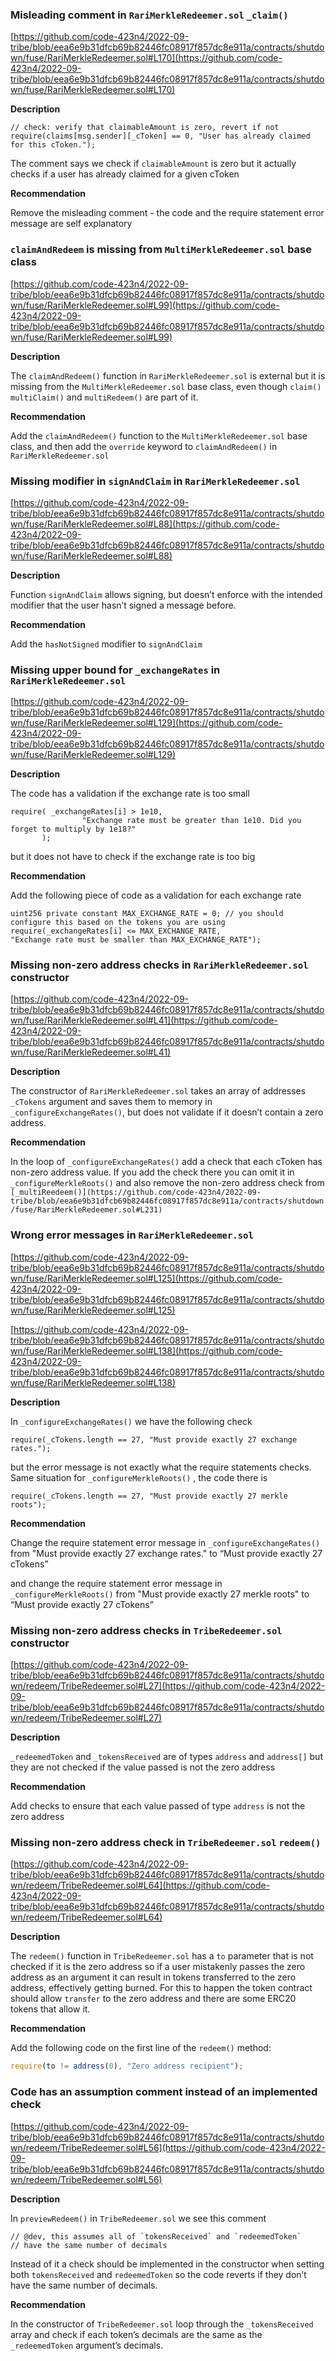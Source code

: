 ### **Misleading comment in `RariMerkleRedeemer.sol` `_claim()`**

[https://github.com/code-423n4/2022-09-tribe/blob/eea6e9b31dfcb69b82446fc08917f857dc8e911a/contracts/shutdown/fuse/RariMerkleRedeemer.sol#L170](https://github.com/code-423n4/2022-09-tribe/blob/eea6e9b31dfcb69b82446fc08917f857dc8e911a/contracts/shutdown/fuse/RariMerkleRedeemer.sol#L170)

**Description**

```solidity
// check: verify that claimableAmount is zero, revert if not
require(claims[msg.sender][_cToken] == 0, "User has already claimed for this cToken.");
```

The comment says we check if `claimableAmount` is zero but it actually checks if a user has already claimed for a given cToken

**Recommendation**

Remove the misleading comment - the code and the require statement error message are self explanatory

### **`claimAndRedeem` is missing from `MultiMerkleRedeemer.sol` base class**

[https://github.com/code-423n4/2022-09-tribe/blob/eea6e9b31dfcb69b82446fc08917f857dc8e911a/contracts/shutdown/fuse/RariMerkleRedeemer.sol#L99](https://github.com/code-423n4/2022-09-tribe/blob/eea6e9b31dfcb69b82446fc08917f857dc8e911a/contracts/shutdown/fuse/RariMerkleRedeemer.sol#L99)

**Description**

The `claimAndRedeem()` function in `RariMerkleRedeemer.sol` is external but it is missing from the `MultiMerkleRedeemer.sol` base class, even though `claim()` `multiClaim()` and `multiRedeem()` are part of it.

**Recommendation**

Add the `claimAndRedeem()` function to the `MultiMerkleRedeemer.sol` base class, and then add the `override` keyword to `claimAndRedeem()` in `RariMerkleRedeemer.sol`

### **Missing modifier in `signAndClaim` in `RariMerkleRedeemer.sol`**

[https://github.com/code-423n4/2022-09-tribe/blob/eea6e9b31dfcb69b82446fc08917f857dc8e911a/contracts/shutdown/fuse/RariMerkleRedeemer.sol#L88](https://github.com/code-423n4/2022-09-tribe/blob/eea6e9b31dfcb69b82446fc08917f857dc8e911a/contracts/shutdown/fuse/RariMerkleRedeemer.sol#L88)

**Description**

Function `signAndClaim` allows signing, but doesn’t enforce with the intended modifier that the user hasn’t signed a message before.

**Recommendation**

Add the `hasNotSigned` modifier to `signAndClaim`

### **Missing upper bound for `_exchangeRates` in `RariMerkleRedeemer.sol`**

[https://github.com/code-423n4/2022-09-tribe/blob/eea6e9b31dfcb69b82446fc08917f857dc8e911a/contracts/shutdown/fuse/RariMerkleRedeemer.sol#L129](https://github.com/code-423n4/2022-09-tribe/blob/eea6e9b31dfcb69b82446fc08917f857dc8e911a/contracts/shutdown/fuse/RariMerkleRedeemer.sol#L129)

**Description**

The code has a validation if the exchange rate is too small

```
require( _exchangeRates[i] > 1e10,
                "Exchange rate must be greater than 1e10. Did you forget to multiply by 1e18?"
       );
```

but it does not have to check if the exchange rate is too big

**Recommendation**

Add the following piece of code as a validation for each exchange rate

```solidity
uint256 private constant MAX_EXCHANGE_RATE = 0; // you should configure this based on the tokens you are using
require(_exchangeRates[i] <= MAX_EXCHANGE_RATE,
"Exchange rate must be smaller than MAX_EXCHANGE_RATE");
```

### **Missing non-zero address checks in `RariMerkleRedeemer.sol` constructor**

[https://github.com/code-423n4/2022-09-tribe/blob/eea6e9b31dfcb69b82446fc08917f857dc8e911a/contracts/shutdown/fuse/RariMerkleRedeemer.sol#L41](https://github.com/code-423n4/2022-09-tribe/blob/eea6e9b31dfcb69b82446fc08917f857dc8e911a/contracts/shutdown/fuse/RariMerkleRedeemer.sol#L41)

**Description**

The constructor of `RariMerkleRedeemer.sol` takes an array of addresses `_cTokens` argument and saves them to memory in `_configureExchangeRates()`, but does not validate if it doesn’t contain a zero address.

**Recommendation**

In the loop of `_configureExchangeRates()` add a check that each cToken has non-zero address value. If you add the check there you can omit it in `_configureMerkleRoots()` and also remove the non-zero address check from `[_multiReedeem()](https://github.com/code-423n4/2022-09-tribe/blob/eea6e9b31dfcb69b82446fc08917f857dc8e911a/contracts/shutdown/fuse/RariMerkleRedeemer.sol#L231)`

### **Wrong error messages in `RariMerkleRedeemer.sol`**

[https://github.com/code-423n4/2022-09-tribe/blob/eea6e9b31dfcb69b82446fc08917f857dc8e911a/contracts/shutdown/fuse/RariMerkleRedeemer.sol#L125](https://github.com/code-423n4/2022-09-tribe/blob/eea6e9b31dfcb69b82446fc08917f857dc8e911a/contracts/shutdown/fuse/RariMerkleRedeemer.sol#L125)

[https://github.com/code-423n4/2022-09-tribe/blob/eea6e9b31dfcb69b82446fc08917f857dc8e911a/contracts/shutdown/fuse/RariMerkleRedeemer.sol#L138](https://github.com/code-423n4/2022-09-tribe/blob/eea6e9b31dfcb69b82446fc08917f857dc8e911a/contracts/shutdown/fuse/RariMerkleRedeemer.sol#L138)

**Description**

In `_configureExchangeRates()` we have the following check

```
require(_cTokens.length == 27, "Must provide exactly 27 exchange rates.");
```

but the error message is not exactly what the require statements checks. Same situation for `_configureMerkleRoots()` , the code there is 

```
require(_cTokens.length == 27, "Must provide exactly 27 merkle roots");
```

**Recommendation**

Change the require statement error message in `_configureExchangeRates()` from "Must provide exactly 27 exchange rates." to “Must provide exactly 27 cTokens”

and change the require statement error message in `_configureMerkleRoots()` from "Must provide exactly 27 merkle roots" to “Must provide exactly 27 cTokens”

### **Missing non-zero address checks in `TribeRedeemer.sol` constructor**

[https://github.com/code-423n4/2022-09-tribe/blob/eea6e9b31dfcb69b82446fc08917f857dc8e911a/contracts/shutdown/redeem/TribeRedeemer.sol#L27](https://github.com/code-423n4/2022-09-tribe/blob/eea6e9b31dfcb69b82446fc08917f857dc8e911a/contracts/shutdown/redeem/TribeRedeemer.sol#L27)

**Description**

`_redeemedToken` and `_tokensReceived` are of types `address` and `address[]` but they are not checked if the value passed is not the zero address

**Recommendation**

Add checks to ensure that each value passed of type `address` is not the zero address

### **Missing non-zero address check in `TribeRedeemer.sol` `redeem()`**

[https://github.com/code-423n4/2022-09-tribe/blob/eea6e9b31dfcb69b82446fc08917f857dc8e911a/contracts/shutdown/redeem/TribeRedeemer.sol#L64](https://github.com/code-423n4/2022-09-tribe/blob/eea6e9b31dfcb69b82446fc08917f857dc8e911a/contracts/shutdown/redeem/TribeRedeemer.sol#L64)

**Description**

The `redeem()` function in `TribeRedeemer.sol` has a `to` parameter that is not checked if it is the zero address so if a user mistakenly passes the zero address as an argument it can result in tokens transferred to the zero address, effectively getting burned. For this to happen the token contract should allow `transfer` to the zero address and there are some ERC20 tokens that allow it.

**Recommendation**

Add the following code on the first line of the `redeem()` method:

```jsx
require(to != address(0), "Zero address recipient");
```

### **Code has an assumption comment instead of an implemented check**

[https://github.com/code-423n4/2022-09-tribe/blob/eea6e9b31dfcb69b82446fc08917f857dc8e911a/contracts/shutdown/redeem/TribeRedeemer.sol#L56](https://github.com/code-423n4/2022-09-tribe/blob/eea6e9b31dfcb69b82446fc08917f857dc8e911a/contracts/shutdown/redeem/TribeRedeemer.sol#L56)

**Description**

In `previewRedeem()` in `TribeRedeemer.sol` we see this comment

```solidity
// @dev, this assumes all of `tokensReceived` and `redeemedToken`
// have the same number of decimals
```

Instead of it a check should be implemented in the constructor when setting both `tokensReceived` and `redeemedToken` so the code reverts if they don’t have the same number of decimals.

**Recommendation**

In the constructor of `TribeRedeemer.sol` loop through the `_tokensReceived` array and check if each token’s decimals are the same as the `_redeemedToken` argument’s decimals.